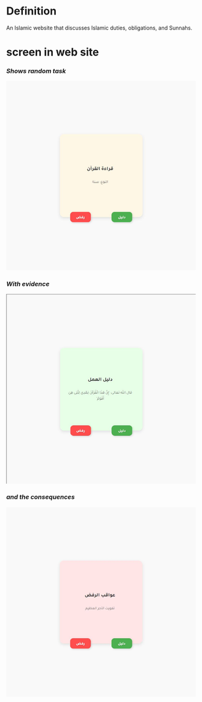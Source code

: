 # Definition
An Islamic website that discusses Islamic duties, obligations, and Sunnahs.

# screen in web site
### ***Shows random task***
![image](imgaes/Capture1.JPG)
### ***With evidence***
![image](imgaes/Capture2.JPG)
### ***and the consequences***
![image](imgaes/Capture3.JPG)

